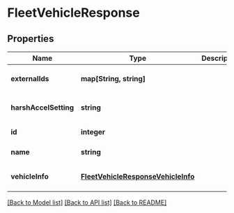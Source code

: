 # FleetVehicleResponse

## Properties
Name | Type | Description | Notes
------------ | ------------- | ------------- | -------------
**externalIds** | **map[String, string]** |  | [optional] [default to null]
**harshAccelSetting** | **string** |  | [optional] [default to null]
**id** | **integer** |  | [default to null]
**name** | **string** |  | [default to null]
**vehicleInfo** | [**FleetVehicleResponseVehicleInfo**](FleetVehicleResponseVehicleInfo.md) |  | [optional] [default to null]

[[Back to Model list]](../README.md#documentation-for-models) [[Back to API list]](../README.md#documentation-for-api-endpoints) [[Back to README]](../README.md)


